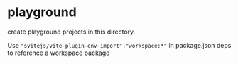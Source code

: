 # playground

create playground projects in this directory.

Use `"svitejs/vite-plugin-env-import":"workspace:*"` in package.json deps to reference a workspace package
